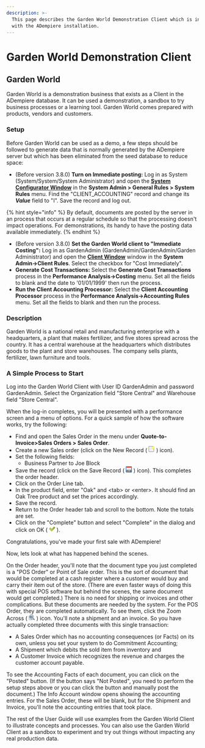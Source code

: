 ```yaml
---
description: >-
  This page describes the Garden World Demonstration Client which is included
  with the ADempiere installation.
---
```


# Garden World Demonstration Client

## Garden World  <a id="firstHeading"></a>

Garden World is a demonstration business that exists as a Client in the ADempiere database. It can be used a demonstration, a sandbox to try business processes or a learning tool. Garden World comes prepared with products, vendors and customers.

### Setup

Before Garden World can be used as a demo, a few steps should be followed to generate data that is normally generated by the ADempiere server but which has been eliminated from the seed database to reduce space:

* \(Before version 3.8.0\) **Turn on Immediate posting:** Log in as System \(System/System/System Administrator\) and open the [**System Configurator Window**](http://wiki.adempiere.net/ManPageW_SystemConfigurator) in the **System Admin &gt; General Rules &gt; System Rules** menu. Find the "CLIENT\_ACCOUNTING" record and change its _**Value**_ field to "I". Save the record and log out.

{% hint style="info" %}
By default, documents are posted by the server in an process that occurs at a regular schedule so that the processing doesn't impact operations. For demonstrations, its handy to have the posting data available immediately.
{% endhint %}

* \(Before version 3.8.0\) **Set the Garden World client to "Immediate Costing":** Log in as GardenAdmin \(GardenAdmin/GardenAdmin/Garden Administrator\) and open the [**Client Window**](http://wiki.adempiere.net/ManPageW_Client) window in the **System Admin→Client Rules**. Select the checkbox for "Cost Immediately".
* **Generate Cost Transactions:** Select the **Generate Cost Transactions** process in the **Performance Analysis→Costing** menu. Set all the fields to blank and the date to '01/01/1999' then run the process.
* **Run the Client Accounting Processor:** Select the **Client Accounting Processor** process in the **Performance Analysis→Accounting Rules** menu. Set all the fields to blank and then run the process.

### Description

Garden World is a national retail and manufacturing enterprise with a headquarters, a plant that makes fertilizer, and five stores spread across the country. It has a central warehouse at the headquarters which distributes goods to the plant and store warehouses. The company sells plants, fertilizer, lawn furniture and tools.

### A Simple Process to Start

Log into the Garden World Client with User ID GardenAdmin and password GardenAdmin. Select the Organization field "Store Central" and Warehouse field "Store Central".

When the log-in completes, you will be presented with a performance screen and a menu of options. For a quick sample of how the software works, try the following:

* Find and open the Sales Order in the menu under **Quote-to-Invoice&gt;Sales Orders &gt; Sales Order**.
* Create a new Sales order \(click on the New Record \( ![](../.gitbook/assets/new16.gif) \) icon\).
* Set the following fields:
  * Business Partner to Joe Block
* Save the record \(click on the Save Record \( ![](../.gitbook/assets/save16.gif) \) icon\). This completes the order header.
* Click on the Order Line tab.
* In the product field, enter "Oak" and &lt;tab&gt; or &lt;enter&gt;. It should find an Oak Tree product and set the prices accordingly.
* Save the record.
* Return to the Order header tab and scroll to the bottom. Note the totals are set.
* Click on the "Complete" button and select "Complete" in the dialog and click on OK \( ![](../.gitbook/assets/ok16.gif) \).

Congratulations, you've made your first sale with ADempiere!

Now, lets look at what has happened behind the scenes.

On the Order header, you'll note that the document type you just completed is a "POS Order" or Point of Sale order. This is the sort of document that would be completed at a cash register where a customer would buy and carry their item out of the store. \(There are even faster ways of doing this with special POS software but behind the scenes, the same document would get completed.\) There is no need for shipping or invoices and other complications. But these documents are needed by the system. For the POS Order, they are completed automatically. To see them, click the Zoom Across \( ![](../.gitbook/assets/zoomacross16.gif) \) icon. You'll note a shipment and an invoice. So you have actually completed three documents with this single transaction:

* A Sales Order which has no accounting consequences \(or Facts\) on its own, unless you set your system to do Commitment Accounting;
* A Shipment which debits the sold item from inventory and
* A Customer Invoice which recognizes the revenue and charges the customer account payable.

To see the Accounting Facts of each document, you can click on the "Posted" button. \(If the button says "Not Posted", you need to perform the setup steps above or you can click the button and manually post the document.\) The Info Account window opens showing the accounting entries. For the Sales Order, these will be blank, but for the Shipment and Invoice, you'll note the accounting entries that took place.

The rest of the User Guide will use examples from the Garden World Client to illustrate concepts and processes. You can also use the Garden World Client as a sandbox to experiment and try out things without impacting any real production data.


